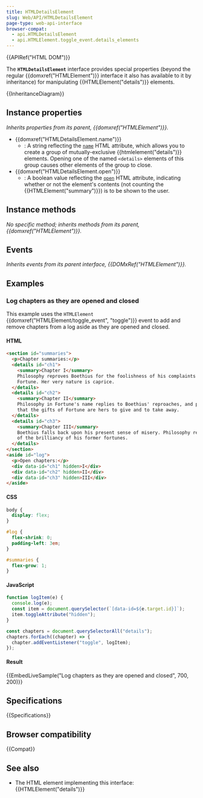 ```yaml
---
title: HTMLDetailsElement
slug: Web/API/HTMLDetailsElement
page-type: web-api-interface
browser-compat:
  - api.HTMLDetailsElement
  - api.HTMLElement.toggle_event.details_elements
---
```


{{APIRef("HTML DOM")}}

The **`HTMLDetailsElement`** interface provides special properties (beyond the regular {{domxref("HTMLElement")}} interface it also has available to it by inheritance) for manipulating {{HTMLElement("details")}} elements.

{{InheritanceDiagram}}

## Instance properties

_Inherits properties from its parent, {{domxref("HTMLElement")}}._

- {{domxref("HTMLDetailsElement.name")}}
  - : A string reflecting the [`name`](/en-US/docs/Web/HTML/Reference/Element/details#name) HTML attribute, which allows you to create a group of mutually-exclusive {{htmlelement("details")}} elements. Opening one of the named `<details>` elements of this group causes other elements of the group to close.
- {{domxref("HTMLDetailsElement.open")}}
  - : A boolean value reflecting the [`open`](/en-US/docs/Web/HTML/Reference/Element/details#open) HTML attribute, indicating whether or not the element's contents (not counting the {{HTMLElement("summary")}}) is to be shown to the user.

## Instance methods

_No specific method; inherits methods from its parent, {{domxref("HTMLElement")}}._

## Events

_Inherits events from its parent interface, {{DOMxRef("HTMLElement")}}._

## Examples

### Log chapters as they are opened and closed

This example uses the `HTMLElement` {{domxref("HTMLElement/toggle_event", "toggle")}} event to add and remove chapters from a log aside as they are opened and closed.

#### HTML

```html
<section id="summaries">
  <p>Chapter summaries:</p>
  <details id="ch1">
    <summary>Chapter I</summary>
    Philosophy reproves Boethius for the foolishness of his complaints against
    Fortune. Her very nature is caprice.
  </details>
  <details id="ch2">
    <summary>Chapter II</summary>
    Philosophy in Fortune's name replies to Boethius' reproaches, and proves
    that the gifts of Fortune are hers to give and to take away.
  </details>
  <details id="ch3">
    <summary>Chapter III</summary>
    Boethius falls back upon his present sense of misery. Philosophy reminds him
    of the brilliancy of his former fortunes.
  </details>
</section>
<aside id="log">
  <p>Open chapters:</p>
  <div data-id="ch1" hidden>I</div>
  <div data-id="ch2" hidden>II</div>
  <div data-id="ch3" hidden>III</div>
</aside>
```

#### CSS

```css
body {
  display: flex;
}

#log {
  flex-shrink: 0;
  padding-left: 3em;
}

#summaries {
  flex-grow: 1;
}
```

#### JavaScript

```js
function logItem(e) {
  console.log(e);
  const item = document.querySelector(`[data-id=${e.target.id}]`);
  item.toggleAttribute("hidden");
}

const chapters = document.querySelectorAll("details");
chapters.forEach((chapter) => {
  chapter.addEventListener("toggle", logItem);
});
```

#### Result

{{EmbedLiveSample("Log chapters as they are opened and closed", 700, 200)}}

## Specifications

{{Specifications}}

## Browser compatibility

{{Compat}}

## See also

- The HTML element implementing this interface: {{HTMLElement("details")}}
